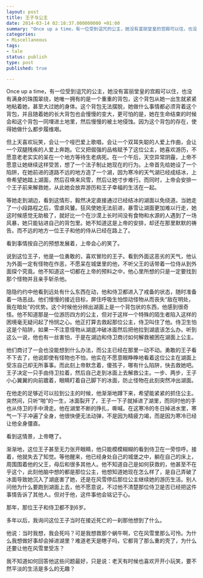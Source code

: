 ```yaml
---
layout: post
title: 王子与公主
date: 2014-03-14 02:18:37.000000000 +01:00
summary: "Once up a time，有一位受到诅咒的公主，她没有富丽堂皇的宫殿可以住，也没有满身的珠围翠绕，她唯一拥有的是一个重重的背包，这个背包从她一出生就紧紧地粘着她，甚至大过她的身体。"
categories:
- Miscellaneous
tags:
- tale
status: publish
type: post
published: true

---
```


Once up a time，有一位受到诅咒的公主，她没有富丽堂皇的宫殿可以住，也没有满身的珠围翠绕，她唯一拥有的是一个重重的背包，这个背包从她一出生就紧紧地粘着她，甚至大过她的身体。这个背包无法摆脱，她做什么事情都必须背着这个背包，并且随着她的长大背包也会慢慢的变大，更可怕的是，她在生命结束的时候会和这个背包一同埋进土地里，然后慢慢的被土地侵蚀。因为这个背包的存在，使得她做什么都步履维艰。

但上天喜欢玩笑，会让一个哑巴爱上歌唱，会让一个双耳失聪的人爱上作曲，会让一个双腿残疾的人爱上奔跑。它又把倔强的品格赋予了这位公主，她喜欢游历，不愿意老老实实的呆在一个地方等待生老病死。在一个午后，天空异常阴霾，上帝不愿意让她继续这样受苦，想了一个法子制止她现在的行为。上帝首先给她设了一个陷阱，在她前进的道路不远的地方造了一个湖，因为寒冷的天气湖已经成结冰，上帝希望她踏上湖面，然后召唤来风雪，然后让她寸步难行。而同时，上帝会安排一个王子前来解救她，从此她会放弃游历和王子幸福的生活在一起。

等她走到湖边，看到这情形，毅然决定直接通过已经结冰的湖面以免绕道。当她走了一小段路程之后，雪虐风饕。狂风使她无法前进，暴雪让湖面更加难以行走，她这时候感觉无助极了，就好比一个在沙漠上长时间没有食物和水源的人遇到了一场风暴，她只能钻进自己的背包里。她不知道这是上帝的安排，却还在那里默默的祷告。而不远的地方一位王子和他的侍从已经在路上了。

看到事情按自己的预想发展着，上帝会心的笑了。

说到这位王子，他是一位勇敢的，喜欢冒险的王子。看到外面这恶劣的天气，他认为外面一定有怪物在作恶，不愿呆在城堡里的他，不听父王的话带着一位侍从到外面探个究竟。他不知道这一切都在上帝的预料之中，他心里所想的只是一定要找到那个怪物并且亲手斩杀他。

隐隐约约中他看到远处有什么东西在动，他和侍卫都进入了戒备的状态，随时准备着一场恶战。他们慢慢的接近目标，屏住呼吸生怕惊动怪物从而丧失“敌在明处，我在暗处”的优势。这个时候他分辨出湖面上是一个背包状的东西，他感到很奇怪。他不知道那是一位游历四方的公主，但对于这样一个特殊的陌生者陷入这样的困境毫无疑问起了怜悯之心。他正打算去救起那位公主，侍卫叫住了他。侍卫生怕这是个陷阱，如果一不注意怪物从湖底冲破冰面然后把他拉到湖底该怎么办。听到这么一说，他也有一丝害怕，于是在湖边和侍卫商讨如何解救被困在湖面上公主。

他们商讨了一会也没能想到什么办法，而公主已经在那里一动不动。勇敢的王子看不下去了，他说即使有怪物也不怕，他实在不愿意眼睁睁地看着这位公主在湖面上受冻自己却无所事事。而此刻上帝默念着，傻孩子，哪有什么陷阱，快去救她吧。王子决定一只手由侍卫拉着，然后自己走到冰面上去解救公主。一步、两步，王子小心翼翼的向前踱着，眼睛盯着自己脚下的冰面，防止怪物在此刻突然冲出湖面。

在他走的足够近可以拉到公主的时候，他渐渐地蹲下来，希望能紧紧的抓住公主。突然间，只听“啪”的一生，冰面裂开了，王子一下子就掉进了湖里，而同时他的手也从侍卫的手中滑走。他在湖里不断的挣扎，嘶喊。在这寒冷的冬日掉进水里，寒气一下子冲遍了全身，他很快便无法动弹，不是因为精疲力竭，而是因为寒冷已经让他全身僵直。

看到这情景，上帝瞎了。

渐渐地，这位王子甚至无力张开眼睛，他只能模模糊糊的看到侍卫在一旁惊呼。接着，他就失去了知觉。等他醒来，他已经身处自己的城堡之中，躺在自己的床上，周围围着他的父王，母后和很多其他人。他不知道自己是如何获救的，他甚至不在乎这个，此刻他脑中想的都是那位公主，他想知道她现在怎么样了，是自己弄破了冰面导致她沉入了湖底害了她，还是在风雪停后那位公主继续她的游历生活。别人问他为什么要跑到湖面上去，他不愿意说，不过他不清楚那位侍卫是否已经把这件事情告诉了其他人。但对于他，这件事他会铭记于心。

那年，那位王子和侍卫都不到6岁。

多年以后，我询问这位王子当时在接近死亡的一刹那他想到了什么。

他说：当时我想，我会死吗？可是我想救那个蜗牛啊，它在风雪里那么可怜。为什么我想做好事却会掉进湖里？难道老天是瞎子吗，它都背了那么重的壳了，为什么还要让他在风雪里受冻？

我不知道如何回答他这些问题最好，只是说：老天有时候也喜欢开开小玩笑，要不然平淡的生活是多么的无趣？